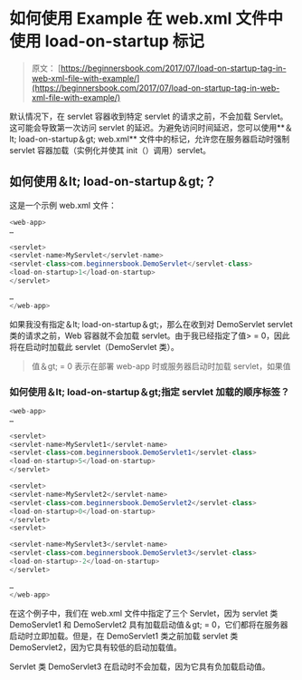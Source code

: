 # 如何使用 Example 在 web.xml 文件中使用 load-on-startup 标记

> 原文： [https://beginnersbook.com/2017/07/load-on-startup-tag-in-web-xml-file-with-example/](https://beginnersbook.com/2017/07/load-on-startup-tag-in-web-xml-file-with-example/)

默认情况下，在 servlet 容器收到特定 servlet 的请求之前，不会加载 Servlet。这可能会导致第一次访问 servlet 的延迟。为避免访问时间延迟，您可以使用**＆lt; load-on-startup＆gt; web.xml** 文件中的标记，允许您在服务器启动时强制 servlet 容器加载（实例化并使其 init（）调用）servlet。

## 如何使用＆lt; load-on-startup＆gt;？

这是一个示例 web.xml 文件：

```java
<web-app>
…

<servlet>
<servlet-name>MyServlet</servlet-name>
<servlet-class>com.beginnersbook.DemoServlet</servlet-class>
<load-on-startup>1</load-on-startup>
</servlet>

…
</web-app>
```

如果我没有指定＆lt; load-on-startup＆gt;，那么在收到对 DemoServlet servlet 类的请求之前，Web 容器就不会加载 servlet。由于我已经指定了值&gt; = 0，因此将在启动时加载此 servlet（DemoServlet 类）。

> 值＆gt; = 0 表示在部署 web-app 时或服务器启动时加载 servlet，如果值

### 如何使用＆lt; load-on-startup＆gt;指定 servlet 加载的顺序标签？

```java
<web-app>
…

<servlet>
<servlet-name>MyServlet1</servlet-name>
<servlet-class>com.beginnersbook.DemoServlet1</servlet-class>
<load-on-startup>5</load-on-startup>
</servlet>

<servlet>
<servlet-name>MyServlet2</servlet-name>
<servlet-class>com.beginnersbook.DemoServlet2</servlet-class>
<load-on-startup>0</load-on-startup>
</servlet>
<servlet>

<servlet-name>MyServlet3</servlet-name>
<servlet-class>com.beginnersbook.DemoServlet3</servlet-class>
<load-on-startup>-2</load-on-startup>
</servlet>

…
</web-app>
```

在这个例子中，我们在 web.xml 文件中指定了三个 Servlet，因为 servlet 类 DemoServlet1 和 DemoServlet2 具有加载启动值＆gt; = 0，它们都将在服务器启动时立即加载。但是，在 DemoServlet1 类之前加载 servlet 类 DemoServlet2，因为它具有较低的启动加载值。

Servlet 类 DemoServlet3 在启动时不会加载，因为它具有负加载启动值。